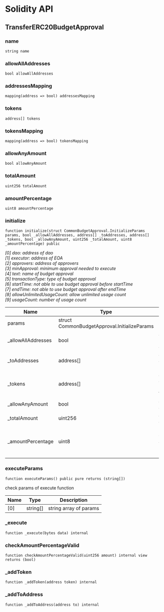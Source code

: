 # Solidity API

## TransferERC20BudgetApproval

### name

```solidity
string name
```

### allowAllAddresses

```solidity
bool allowAllAddresses
```

### addressesMapping

```solidity
mapping(address => bool) addressesMapping
```

### tokens

```solidity
address[] tokens
```

### tokensMapping

```solidity
mapping(address => bool) tokensMapping
```

### allowAnyAmount

```solidity
bool allowAnyAmount
```

### totalAmount

```solidity
uint256 totalAmount
```

### amountPercentage

```solidity
uint8 amountPercentage
```

### initialize

```solidity
function initialize(struct CommonBudgetApproval.InitializeParams params, bool _allowAllAddresses, address[] _toAddresses, address[] _tokens, bool _allowAnyAmount, uint256 _totalAmount, uint8 _amountPercentage) public
```

_[0] dao: address of dao \
     [1] executor: address of EOA \
     [2] approvers: address of approvers \
     [3] minApproval: minimum approval needed to execute \
     [4] text: name of budget approval \
     [5] transactionType: type of budget approval \
     [6] startTime: not able to use budget approval before startTime \
     [7] endTime: not able to use budget approval after endTime \
     [8] allowUnlimitedUsageCount: allow unlimited usage count \
     [9] usageCount: number of usage count_

| Name | Type | Description |
| ---- | ---- | ----------- |
| params | struct CommonBudgetApproval.InitializeParams | see above |
| _allowAllAddresses | bool | allow all receipent address |
| _toAddresses | address[] | allowed address of receipents |
| _tokens | address[] | allowed address of using tokens |
| _allowAnyAmount | bool | allow any amount |
| _totalAmount | uint256 | allowed amount |
| _amountPercentage | uint8 | percentage of allowed amount (100% = 100) |

### executeParams

```solidity
function executeParams() public pure returns (string[])
```

check params of execute function

| Name | Type | Description |
| ---- | ---- | ----------- |
| [0] | string[] | string array of params |

### _execute

```solidity
function _execute(bytes data) internal
```

### checkAmountPercentageValid

```solidity
function checkAmountPercentageValid(uint256 amount) internal view returns (bool)
```

### _addToken

```solidity
function _addToken(address token) internal
```

### _addToAddress

```solidity
function _addToAddress(address to) internal
```

